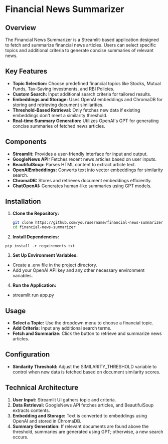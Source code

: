 # Financial News Summarizer

## Overview

The Financial News Summarizer is a Streamlit-based application designed to fetch and summarize financial news articles. Users can select specific topics and additional criteria to generate concise summaries of relevant news.

## Key Features

- **Topic Selection:** Choose predefined financial topics like Stocks, Mutual Funds, Tax-Saving Investments, and RBI Policies.
- **Custom Search:** Input additional search criteria for tailored results.
- **Embeddings and Storage:** Uses OpenAI embeddings and ChromaDB for storing and retrieving document similarities.
- **Threshold-Based Retrieval:** Only fetches new data if existing embeddings don't meet a similarity threshold.
- **Real-time Summary Generation:** Utilizes OpenAI's GPT for generating concise summaries of fetched news articles.

## Components

- **Streamlit:** Provides a user-friendly interface for input and output.
- **GoogleNews API:** Fetches recent news articles based on user inputs.
- **BeautifulSoup:** Parses HTML content to extract article text.
- **OpenAIEmbeddings:** Converts text into vector embeddings for similarity search.
- **ChromaDB:** Stores and retrieves document embeddings efficiently.
- **ChatOpenAI:** Generates human-like summaries using GPT models.

## Installation

1. **Clone the Repository:**

   ```bash
   git clone https://github.com/yourusername/financial-news-summarizer.git
   cd financial-news-summarizer
2. **Install Dependencies:**

```pip install -r requirements.txt```

3. **Set Up Environment Variables:**

- Create a .env file in the project directory.
- Add your OpenAI API key and any other necessary environment variables.

4. **Run the Application:**

- streamlit run app.py

## Usage

- **Select a Topic:** Use the dropdown menu to choose a financial topic.
- **Add Criteria:** Input any additional search terms.
- **Fetch and Summarize:** Click the button to retrieve and summarize news articles.

## Configuration
- **Similarity Threshold:** Adjust the SIMILARITY_THRESHOLD variable to control when new data is fetched based on document similarity scores.

## Technical Architecture

1. **User Input:** Streamlit UI gathers topic and criteria.
2. **Data Retrieval:** GoogleNews API fetches articles, and BeautifulSoup extracts contents.
3. **Embedding and Storage:** Text is converted to embeddings using OpenAI and stored in ChromaDB.
4. **Summary Generation:** If relevant documents are found above the threshold, summaries are generated using GPT; otherwise, a new search occurs.
